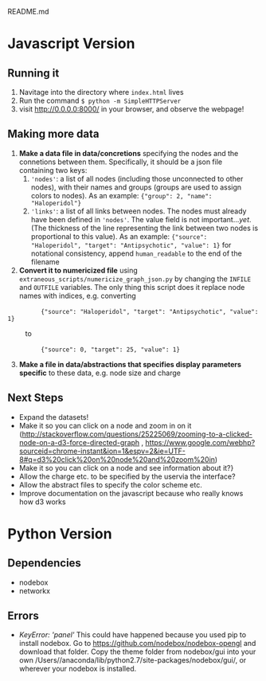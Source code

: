 README.md


# Javascript Version

## Running it
1. Navitage into the directory where `index.html` lives
2. Run the command 
`$ python -m SimpleHTTPServer`
3. visit http://0.0.0.0:8000/ in your browser, and observe the webpage!


## Making more data
1. **Make a data file in data/concretions** specifying the nodes and the connetions between them.  Specifically, it should be a json file containing two keys:
    1. `'nodes'`: a list of all nodes (including those unconnected to other nodes), with their names and groups (groups are used to assign colors to nodes).  As an example: 
       `{"group": 2, "name": "Haloperidol"}`
    2. `'links'`: a list of all links between nodes.  The nodes must already have been defined in `'nodes'`.  The value field is not important..._yet_.  (The thickness of the line representing the link between two nodes is proportional to this value).  As an example: 
`{"source": "Haloperidol", "target": "Antipsychotic", "value": 1}`
for notational consistency, append `human_readable` to the end of the filename
2. **Convert it to numericized file** using `extraneous_scripts/numericize_graph_json.py` by changing the `INFILE` and `OUTFILE` variables.  The only thing this script does it replace node names with indices, e.g. converting 

&nbsp;&nbsp;&nbsp;&nbsp;&nbsp;&nbsp;&nbsp;&nbsp;&nbsp;&nbsp;&nbsp;&nbsp;&nbsp;&nbsp;&nbsp;&nbsp; `{"source": "Haloperidol", "target": "Antipsychotic", "value": 1}`

&nbsp;&nbsp;&nbsp;&nbsp;&nbsp;&nbsp;&nbsp;&nbsp;&nbsp;to 

&nbsp;&nbsp;&nbsp;&nbsp;&nbsp;&nbsp;&nbsp;&nbsp;&nbsp;&nbsp;&nbsp;&nbsp;&nbsp;&nbsp;&nbsp;&nbsp; `{"source": 0, "target": 25, "value": 1}`

3. **Make a file in data/abstractions that specifies display parameters specific** to these data, e.g. node size and charge

## Next Steps
* Expand the datasets!
* Make it so you can click on a node and zoom in on it (http://stackoverflow.com/questions/25225069/zooming-to-a-clicked-node-on-a-d3-force-directed-graph , https://www.google.com/webhp?sourceid=chrome-instant&ion=1&espv=2&ie=UTF-8#q=d3%20click%20on%20node%20and%20zoom%20in)
* Make it so you can click on a node and see information about it?}
* Allow the charge etc. to be specified by the uservia the interface?
* Allow the abstract files to specify the color scheme etc.
* Improve documentation on the javascript because who really knows how d3 works

# Python Version


## Dependencies

* nodebox
* networkx

## Errors

* _KeyError: 'panel'_ This could have happened because you used pip to install nodebox.  Go to https://github.com/nodebox/nodebox-opengl and download that folder.  Copy the theme folder from nodebox/gui into your own /Users/<username>/anaconda/lib/python2.7/site-packages/nodebox/gui/, or wherever your nodebox is installed.  

